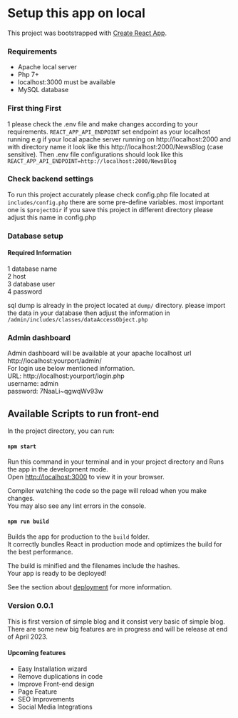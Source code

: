 # Setup this app on local

This project was bootstrapped with [Create React App](https://github.com/facebook/create-react-app).

### Requirements
* Apache local server
* Php 7+
* localhost:3000 must be available
* MySQL database

### First thing First
1 please check the .env file and make changes according to your requirements.
`REACT_APP_API_ENDPOINT` set endpoint as your localhost running e.g if your local apache server running on http://localhost:2000 and with directory name it look like this http://localhost:2000/NewsBlog (case sensitive). Then .env file configurations should look like this `REACT_APP_API_ENDPOINT=http://localhost:2000/NewsBlog` 

### Check backend settings
To run this project accurately please check config.php file located at `includes/config.php` 
there are some pre-define variables. most important one is `$projectDir` if you save this project in different directory please adjust this name in config.php 

### Database setup
#### Required Information
1 database name\
2 host\
3 database user\
4 password

sql dump is already in the project located at `dump/` directory. please import the data in your database then adjust the information in `/admin/includes/classes/dataAccessObject.php`

### Admin dashboard
Admin dashboard will be available at your apache localhost url http://localhost:yourport/admin/ \
For login use below mentioned information.\
URL: http://localhost:yourport/login.php \
username: admin\
password: 7NaaLi~qgwqWv93w

## Available Scripts to run front-end

In the project directory, you can run:

#### `npm start`

Run this command in your terminal and in your project directory and Runs the app in the development mode.\
Open [http://localhost:3000](http://localhost:3000) to view it in your browser.

Compiler watching the code so the page will reload when you make changes.\
You may also see any lint errors in the console.

#### `npm run build`

Builds the app for production to the `build` folder.\
It correctly bundles React in production mode and optimizes the build for the best performance.

The build is minified and the filenames include the hashes.\
Your app is ready to be deployed!

See the section about [deployment](https://facebook.github.io/create-react-app/docs/deployment) for more information.

### Version 0.0.1
This is first version of simple blog and it consist very basic of simple blog. There are some new big features are in progress and will be release at end of April 2023.

#### Upcoming features
* Easy Installation wizard
* Remove duplications in code
* Improve Front-end design
* Page Feature
* SEO Improvements
* Social Media Integrations